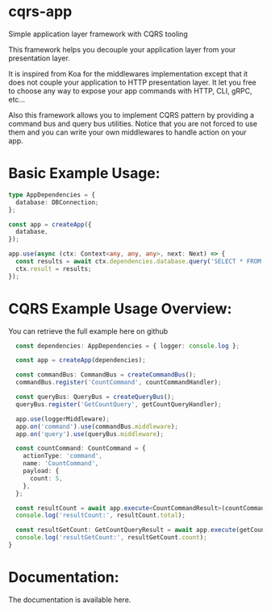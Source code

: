 # cqrs-app

Simple application layer framework with CQRS tooling

This framework helps you decouple your application layer from your presentation layer.

It is inspired from Koa for the middlewares implementation except that it does not couple your application to HTTP presentation layer.
It let you free to choose any way to expose your app commands with HTTP, CLI, gRPC, etc...

Also this framework allows you to implement CQRS pattern by providing a command bus and query bus utilities.
Notice that you are not forced to use them and you can write your own middlewares to handle action on your app.

# Basic Example Usage:

```typescript
type AppDependencies = {
  database: DBConnection;
};

const app = createApp({
  database,
});

app.use(async (ctx: Context<any, any, any>, next: Next) => {
  const results = await ctx.dependencies.database.query('SELECT * FROM ...');
  ctx.result = results;
});
```

# CQRS Example Usage Overview:

You can retrieve the full example here on github

```typescript
  const dependencies: AppDependencies = { logger: console.log };

  const app = createApp(dependencies);

  const commandBus: CommandBus = createCommandBus();
  commandBus.register('CountCommand', countCommandHandler);

  const queryBus: QueryBus = createQueryBus();
  queryBus.register('GetCountQuery', getCountQueryHandler);

  app.use(loggerMiddleware);
  app.on('command').use(commandBus.middleware);
  app.on('query').use(queryBus.middleware);

  const countCommand: CountCommand = {
    actionType: 'command',
    name: 'CountCommand',
    payload: {
      count: 5,
    },
  };

  const resultCount = await app.execute<CountCommandResult>(countCommand);
  console.log('resultCount:', resultCount.total);

  const resultGetCount: GetCountQueryResult = await app.execute(getCountQuery);
  console.log('resultGetCount:', resultGetCount.count);
}
```

# Documentation:

The documentation is available here.
